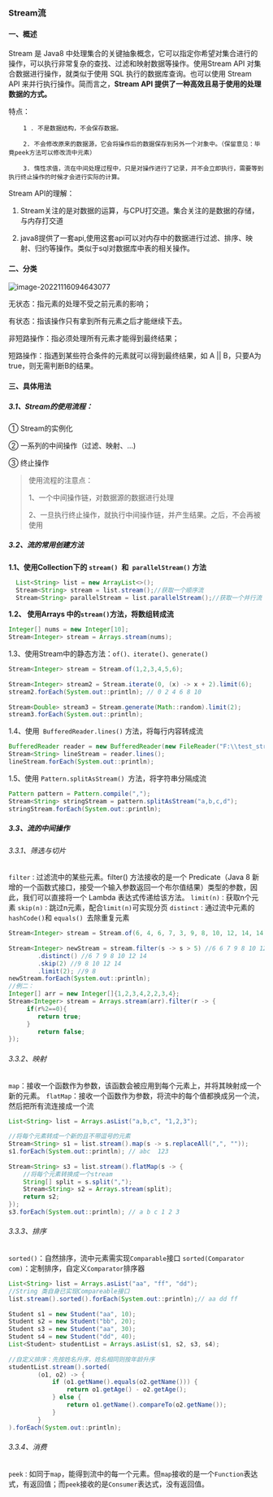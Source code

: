 ### Stream流

#### 一、概述

Stream 是 Java8 中处理集合的关键抽象概念，它可以指定你希望对集合进行的操作，可以执行非常复杂的查找、过滤和映射数据等操作。使用Stream API 对集合数据进行操作，就类似于使用 SQL 执行的数据库查询。也可以使用 Stream API 来并行执行操作。简而言之，**Stream API 提供了一种高效且易于使用的处理数据的方式。**

特点：

        1 . 不是数据结构，不会保存数据。
    
        2. 不会修改原来的数据源，它会将操作后的数据保存到另外一个对象中。（保留意见：毕竟peek方法可以修改流中元素）
    
        3. 惰性求值，流在中间处理过程中，只是对操作进行了记录，并不会立即执行，需要等到执行终止操作的时候才会进行实际的计算。
Stream API的理解：

1. Stream关注的是对数据的运算，与CPU打交道。集合关注的是数据的存储，与内存打交道

2.  java8提供了一套api,使用这套api可以对内存中的数据进行过滤、排序、映射、归约等操作。类似于sql对数据库中表的相关操作。

#### 二、分类

![image-20221116094643077](C:\Users\zhu.yangjun\AppData\Roaming\Typora\typora-user-images\image-20221116094643077.png)

 无状态：指元素的处理不受之前元素的影响；

有状态：指该操作只有拿到所有元素之后才能继续下去。

非短路操作：指必须处理所有元素才能得到最终结果；

短路操作：指遇到某些符合条件的元素就可以得到最终结果，如 A || B，只要A为true，则无需判断B的结果。

#### 三、具体用法

##### 3.1、Stream的使用流程：

① Stream的实例化

② 一系列的中间操作（过滤、映射、...)

③ 终止操作

> 使用流程的注意点：
>
> 1、一个中间操作链，对数据源的数据进行处理
>
> 2、一旦执行终止操作，就执行中间操作链，并产生结果。之后，不会再被使用

##### 3.2、流的常用创建方法

**1.1、使用Collection下的 `stream() `和` parallelStream()` 方法**

 ```java
   List<String> list = new ArrayList<>();
   Stream<String> stream = list.stream();//获取一个顺序流
   Stream<String> parallelStream = list.parallelStream();//获取一个并行流
 ```

**1.2、 使用Arrays 中的` stream() `方法，将数组转成流**

   ```java
   Integer[] nums = new Integer[10];
   Stream<Integer> stream = Arrays.stream(nums);
   ```

1.3、使用Stream中的静态方法：`of()、iterate()、generate()`

   ```java
   Stream<Integer> stream = Stream.of(1,2,3,4,5,6);
    
   Stream<Integer> stream2 = Stream.iterate(0, (x) -> x + 2).limit(6);
   stream2.forEach(System.out::println); // 0 2 4 6 8 10
    
   Stream<Double> stream3 = Stream.generate(Math::random).limit(2);
   stream3.forEach(System.out::println);
   ```

1.4、使用` BufferedReader.lines()` 方法，将每行内容转成流

```java
BufferedReader reader = new BufferedReader(new FileReader("F:\\test_stream.txt"));
Stream<String> lineStream = reader.lines();
lineStream.forEach(System.out::println);
```

1.5、使用 `Pattern.splitAsStream() `方法，将字符串分隔成流

```java
Pattern pattern = Pattern.compile(",");
Stream<String> stringStream = pattern.splitAsStream("a,b,c,d");
stringStream.forEach(System.out::println);
```

##### 3.3、流的中间操作

###### 3.3.1、筛选与切片

`filter：`过滤流中的某些元素。filter() 方法接收的是一个 Predicate（Java 8 新增的一个函数式接口，接受一个输入参数返回一个布尔值结果）类型的参数，因此，我们可以直接将一个 Lambda 表达式传递给该方法。
`limit(n)：`获取n个元素
`skip(n)：`跳过n元素，配合`limit(n)`可实现分页
`distinct：`通过流中元素的` hashCode() `和 `equals() `去除重复元素

```java
Stream<Integer> stream = Stream.of(6, 4, 6, 7, 3, 9, 8, 10, 12, 14, 14);
 
Stream<Integer> newStream = stream.filter(s -> s > 5) //6 6 7 9 8 10 12 14 14
        .distinct() //6 7 9 8 10 12 14
        .skip(2) //9 8 10 12 14
        .limit(2); //9 8
newStream.forEach(System.out::println);
//例二：
Integer[] arr = new Integer[]{1,2,3,4,2,2,3,4};
Stream<Integer> stream = Arrays.stream(arr).filter(r -> {
     if(r%2==0){
        return true;
     }
        return false;
});
```

###### 3.3.2、映射

`map`：接收一个函数作为参数，该函数会被应用到每个元素上，并将其映射成一个新的元素。
`flatMap`：接收一个函数作为参数，将流中的每个值都换成另一个流，然后把所有流连接成一个流

```java
List<String> list = Arrays.asList("a,b,c", "1,2,3");
 
//将每个元素转成一个新的且不带逗号的元素
Stream<String> s1 = list.stream().map(s -> s.replaceAll(",", ""));
s1.forEach(System.out::println); // abc  123
 
Stream<String> s3 = list.stream().flatMap(s -> {
    //将每个元素转换成一个stream
    String[] split = s.split(",");
    Stream<String> s2 = Arrays.stream(split);
    return s2;
});
s3.forEach(System.out::println); // a b c 1 2 3
```

###### 3.3.3、排序

`sorted()`：自然排序，流中元素需实现`Comparable`接口
`sorted(Comparator com)`：定制排序，自定义`Comparator`排序器 

```java
List<String> list = Arrays.asList("aa", "ff", "dd");
//String 类自身已实现Compareable接口
list.stream().sorted().forEach(System.out::println);// aa dd ff
 
Student s1 = new Student("aa", 10);
Student s2 = new Student("bb", 20);
Student s3 = new Student("aa", 30);
Student s4 = new Student("dd", 40);
List<Student> studentList = Arrays.asList(s1, s2, s3, s4);
 
//自定义排序：先按姓名升序，姓名相同则按年龄升序
studentList.stream().sorted(
        (o1, o2) -> {
            if (o1.getName().equals(o2.getName())) {
                return o1.getAge() - o2.getAge();
            } else {
                return o1.getName().compareTo(o2.getName());
            }
        }
).forEach(System.out::println);
```

###### 3.3.4、消费

`peek：`如同于`map`，能得到流中的每一个元素。但`map`接收的是一个`Function`表达式，有返回值；而`peek`接收的是`Consumer`表达式，没有返回值。
